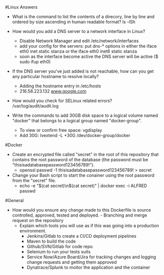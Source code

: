 #Linux Answers

* What is the command to list the contents of a direcory, line by line and ordered by size ascending in human readable format?
    ls -lSh

* How would you add a DNS server to a network interface in Linux?
  - Disable Network Manager and edit /etc/network/interfaces
  - add your config for the servers: put dns-* options in either the iface eth0 inet static stanza or the iface eth0 inet6 static stanza
  - soon as the interface become active the DNS server will be active ($ sudo ifup eth0)

* If the DNS server you've just added is not reachable, how can you get any particular hostname to resolve locally?
  - Adding the hostname entry in /etc/hosts
  - 216.58.223.132    www.google.com

* How would you check for SELinux related errors?
     /var/log/audit/audit.log

* Write the commands to add 30GB disk space to a logical volume named "docker" that belongs to a logical group named "docker-group".
  - To view or confirm free space: vgdisplay
  - Add 30G: lvextend -L +30G /dev/docker-group/docker
  
#Docker

* Create an encrypted file called "secret" in the root of this repository that contains the root password of the database (the password must be "thisisadatabasepassword123456789!").
  - openssl passwd -1 thisisadatabasepassword123456789! > secret 
* Change your Bash script to start the conainer using the root password from the "secret" file.
  - echo -e "$(cat secret)\n$(cat secret)" | docker exec -i  ALFRED passwd
  
#General

* How would you ensure any change made to this Dockerfile is source controlled, approved, tested and deployed.  - Branching and merge request on the repository 
     * Explain which tools you will use as if this was going into a production environment.  
		- Jenkins/Gitlab to create a CI/CD deployment pipelines
		- Maven to build the code
		- Github/SVN/Gitlab for code repo
		- Selenium to run your tests suits
		- Service Now/Azure Board/Jira for tracking changes and logging change requests and getting them approved
		- Dynatrace/Splunk to moitor the application and the container